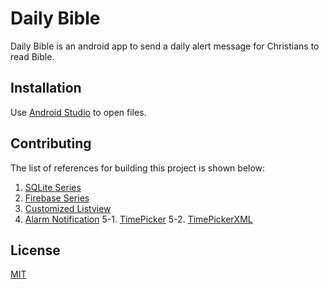 # Daily Bible

Daily Bible is an android app to send a daily alert message for Christians to read Bible.

## Installation

Use [Android Studio](https://developer.android.com/studio/install) to open files.

## Contributing

The list of references for building this project is shown below:

1. [SQLite Series](https://www.youtube.com/watch?v=zTD6Zi7d9hc&list=PLgCYzUzKIBE8A8iKd3e84JxymFIORn_Lk)
2. [Firebase Series](https://www.youtube.com/watch?v=lnidtzL71ZA)
3. [Customized Listview](https://stackoverflow.com/questions/5563698/how-to-change-text-color-of-simple-list-item)
4. [Alarm Notification](https://codinginflow.com/tutorials/android/alarmmanager)
5-1. [TimePicker](https://www.youtube.com/watch?v=o-HVE_VxyjQ)
5-2. [TimePickerXML](https://www.tutlane.com/tutorial/android/android-timepicker-with-examples)

## License
[MIT](https://choosealicense.com/licenses/mit/)
